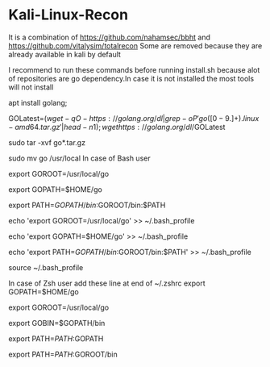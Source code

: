 # Kali-Linux-Recon
It is a combination of https://github.com/nahamsec/bbht and https://github.com/vitalysim/totalrecon
Some are removed because they are already available in kali by default

I recommend to run these commands before running install.sh because alot of repositories are go dependency.In case it is not installed the most tools will not install


apt install golang;

GOLatest=$(wget -qO- https://golang.org/dl |grep -oP 'go([0-9.]+).linux-amd64.tar.gz'|head -n 1);
wget https://golang.org/dl/$GOLatest


sudo tar -xvf go*.tar.gz

sudo mv go /usr/local
In case of Bash user

export GOROOT=/usr/local/go

export GOPATH=$HOME/go

export PATH=$GOPATH/bin:$GOROOT/bin:$PATH

echo 'export GOROOT=/usr/local/go' >> ~/.bash_profile

echo 'export GOPATH=$HOME/go'	>> ~/.bash_profile			

echo 'export PATH=$GOPATH/bin:$GOROOT/bin:$PATH' >> ~/.bash_profile	

source ~/.bash_profile



In case of Zsh user add these line at end of ~/.zshrc
export GOPATH=$HOME/go

export GOROOT=/usr/local/go

export GOBIN=$GOPATH/bin

export PATH=$PATH:$GOPATH

export PATH=$PATH:$GOROOT/bin
